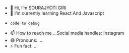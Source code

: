 - 👋 Hi, I’m SOURAJYOTI GIRI
- 🌱 I’m currently learning React And Javascript
-     code to debug 
- 📫 How to reach me ...Social media handles: Instagram 
- 😄 Pronouns: ...
- ⚡ Fun fact: ...

<!---
Sunny1404/Sunny1404 is a ✨ special ✨ repository because its `README.md` (this file) appears on your GitHub profile.
You can click the Preview link to take a look at your changes.
--->

